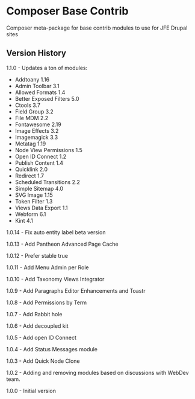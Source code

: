 # Composer Base Contrib
Composer meta-package for base contrib modules to use for JFE Drupal sites

## Version History

1.1.0 - Updates a ton of modules:

* Addtoany 1.16
* Admin Toolbar 3.1
* Allowed Formats 1.4
* Better Exposed Filters 5.0
* Ctools 3.7
* Field Group 3.2
* File MDM 2.2
* Fontawesome 2.19
* Image Effects 3.2
* Imagemagick 3.3
* Metatag 1.19
* Node View Permissions 1.5
* Open ID Connect 1.2
* Publish Content 1.4
* Quicklink 2.0
* Redirect 1.7
* Scheduled Transitions 2.2
* Simple Sitemap 4.0
* SVG Image 1.15
* Token Filter 1.3
* Views Data Export 1.1
* Webform 6.1
* Kint 4.1

1.0.14 - Fix auto entity label beta version

1.0.13 - Add Pantheon Advanced Page Cache

1.0.12 - Prefer stable true

1.0.11 - Add Menu Admin per Role

1.0.10 - Add Taxonomy Views Integrator

1.0.9 - Add Paragraphs Editor Enhancements and Toastr

1.0.8 - Add Permissions by Term

1.0.7 - Add Rabbit hole

1.0.6 - Add decoupled kit

1.0.5 - Add open ID Connect

1.0.4 - Add Status Messages module

1.0.3 - Add Quick Node Clone

1.0.2 - Adding and removing modules based on discussions with WebDev team.

1.0.0 - Initial version
